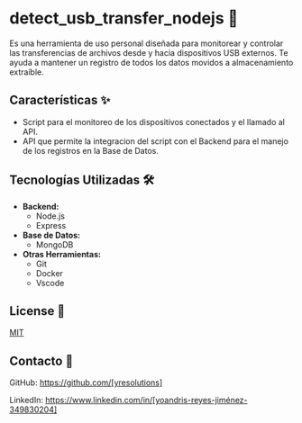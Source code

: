 # detect_usb_transfer_nodejs :rocket:

Es una herramienta de uso personal diseñada para monitorear y controlar las transferencias de archivos desde y hacia dispositivos USB externos. Te ayuda a mantener un registro de todos los datos movidos a almacenamiento extraíble.


## Características :sparkles:

- Script para el monitoreo de los dispositivos conectados y el llamado al API.
- API que permite la integracion del script con el Backend para el manejo de los registros en la Base de Datos.
## Tecnologías Utilizadas :hammer_and_wrench:

- **Backend:**
  - Node.js
  - Express
- **Base de Datos:**
  - MongoDB
- **Otras Herramientas:**
  - Git
  - Docker
  - Vscode


## License :scroll:

[MIT](https://choosealicense.com/licenses/mit/)


## Contacto :e-mail:

GitHub: https://github.com/[yresolutions]

LinkedIn: https://www.linkedin.com/in/[yoandris-reyes-jiménez-349830204]





        
